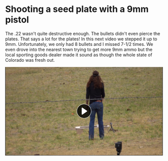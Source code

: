 
# Shooting a seed plate with a 9mm pistol 
The .22 wasn't quite destructive enough. The bullets didn't even pierce the plates. That says a lot for the plates! In this next video we stepped it up to 9mm. Unfortunately, we only had 8 bullets and I missed 7-1/2 times. We even drove into the nearest town trying to get more 9mm ammo but the local sporting goods dealer made it sound as though the whole state of Colorado was fresh out. 

[![9mm caliber](/assets/video-preview-2.png)](https://bitcointv.com/w/kHYhFdRPgwRRouRmbmDcu7 "9mm Caliber")
